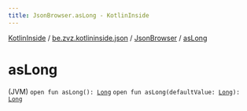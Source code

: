 ```yaml
---
title: JsonBrowser.asLong - KotlinInside
---
```


[KotlinInside](../../index.html) / [be.zvz.kotlininside.json](../index.html) / [JsonBrowser](index.html) / [asLong](./as-long.html)

# asLong

(JVM) `open fun asLong(): `[`Long`](https://kotlinlang.org/api/latest/jvm/stdlib/kotlin/-long/index.html)
`open fun asLong(defaultValue: `[`Long`](https://kotlinlang.org/api/latest/jvm/stdlib/kotlin/-long/index.html)`): `[`Long`](https://kotlinlang.org/api/latest/jvm/stdlib/kotlin/-long/index.html)